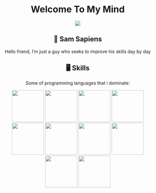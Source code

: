 <h1 align="center">Welcome To My Mind</h1>
<p align="center"><img src="https://c.tenor.com/3HrIbcsMx-8AAAAC/f-society-mask.gif"/></p>

<h2 align="center">👾 Sam Sapiens</h2>

<p align="center">Hello friend, I’m just a guy who seeks to improve his skills day by day </p>

<h2 align="center">🖥️ Skills</h2>
<p align="center">Some of programming languages that i dominate: </p>
<div align="center">
  <img src="https://cdn.jsdelivr.net/npm/programming-languages-logos/src/javascript/javascript.png" height="100">
  <img src="https://cdn.jsdelivr.net/npm/programming-languages-logos/src/cpp/cpp.png" height="100">
  <img src="https://cdn.jsdelivr.net/npm/programming-languages-logos/src/csharp/csharp.png" height="100">
  <img src="https://cdn.jsdelivr.net/npm/programming-languages-logos/src/java/java.png" height="100">
  <img src="https://cdn.jsdelivr.net/npm/programming-languages-logos/src/php/php.png" height="100">
  <img src="https://cdn.jsdelivr.net/npm/programming-languages-logos/src/python/python.png" height="100">
  <img src="https://cdn.jsdelivr.net/npm/programming-languages-logos/src/typescript/typescript.png" height="100">
  <img src="https://seeklogo.com/images/D/dart-logo-FDA1939EC4-seeklogo.com.png" height="100">
  <img src="https://www.rust-lang.org/logos/rust-logo-256x256.png" height="100">
  <img src="https://cdn.jsdelivr.net/npm/programming-languages-logos/src/kotlin/kotlin.png" height="100">
</div>
